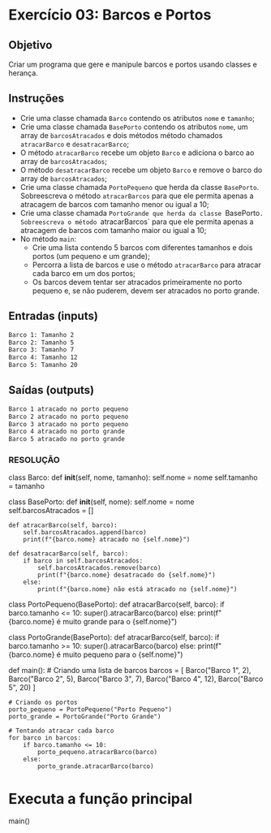 # Exercício 03: Barcos e Portos


## Objetivo

Criar um programa que gere e manipule barcos e portos usando classes e herança.

## Instruções

* Crie uma classe chamada `Barco` contendo os atributos `nome` e `tamanho`;
* Crie uma classe chamada `BasePorto` contendo os atributos `nome`, um array de `barcosAtracados` e dois métodos método chamados `atracarBarco` e `desatracarBarco`;
* O método `atracarBarco` recebe um objeto `Barco` e adiciona o barco ao array de `barcosAtracados`;
* O método `desatracarBarco` recebe um objeto `Barco` e remove o barco do array de `barcosAtracados`;
* Crie uma classe  chamada `PortoPequeno` que herda da classe `BasePorto`. Sobreescreva o método `atracarBarcos` para que ele permita apenas a atracagem de barcos com tamanho menor ou igual a 10;
* Crie uma classe  chamada `PortoGrande que herda da classe `BasePorto`. Sobreescreva o método `atracarBarcos` para que ele permita apenas a atracagem de barcos com tamanho maior ou igual a 10;
* No método `main`:
  * Crie uma lista contendo 5 barcos com diferentes tamanhos e dois portos (um pequeno e um grande);
  * Percorra a lista de barcos e use o método `atracarBarco` para atracar cada barco em um dos portos;
  * Os barcos devem tentar ser atracados primeiramente no porto pequeno e, se não puderem, devem ser atracados no porto grande.

## Entradas (inputs)

````txt
Barco 1: Tamanho 2
Barco 2: Tamanho 5
Barco 3: Tamanho 7
Barco 4: Tamanho 12
Barco 5: Tamanho 20
````

## Saídas (outputs)

````txt
Barco 1 atracado no porto pequeno
Barco 2 atracado no porto pequeno
Barco 3 atracado no porto pequeno
Barco 4 atracado no porto grande
Barco 5 atracado no porto grande
````



### RESOLUÇÃO ###

class Barco:
    def __init__(self, nome, tamanho):
        self.nome = nome
        self.tamanho = tamanho

class BasePorto:
    def __init__(self, nome):
        self.nome = nome
        self.barcosAtracados = []

    def atracarBarco(self, barco):
        self.barcosAtracados.append(barco)
        print(f"{barco.nome} atracado no {self.nome}")

    def desatracarBarco(self, barco):
        if barco in self.barcosAtracados:
            self.barcosAtracados.remove(barco)
            print(f"{barco.nome} desatracado do {self.nome}")
        else:
            print(f"{barco.nome} não está atracado no {self.nome}")

class PortoPequeno(BasePorto):
    def atracarBarco(self, barco):
        if barco.tamanho <= 10:
            super().atracarBarco(barco)
        else:
            print(f"{barco.nome} é muito grande para o {self.nome}")

class PortoGrande(BasePorto):
    def atracarBarco(self, barco):
        if barco.tamanho >= 10:
            super().atracarBarco(barco)
        else:
            print(f"{barco.nome} é muito pequeno para o {self.nome}")

def main():
    # Criando uma lista de barcos
    barcos = [
        Barco("Barco 1", 2),
        Barco("Barco 2", 5),
        Barco("Barco 3", 7),
        Barco("Barco 4", 12),
        Barco("Barco 5", 20)
    ]

    # Criando os portos
    porto_pequeno = PortoPequeno("Porto Pequeno")
    porto_grande = PortoGrande("Porto Grande")

    # Tentando atracar cada barco
    for barco in barcos:
        if barco.tamanho <= 10:
            porto_pequeno.atracarBarco(barco)
        else:
            porto_grande.atracarBarco(barco)

# Executa a função principal
main()
